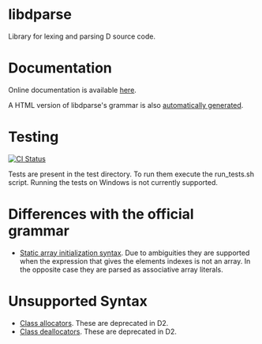 libdparse
=========
Library for lexing and parsing D source code.

# Documentation

Online documentation is available [here](http://libdparse.dlang.io).

A HTML version of libdparse's grammar is also [automatically generated](http://libdparse.dlang.io/grammar.html).

# Testing
[![CI Status](https://travis-ci.org/dlang-community/libdparse.svg)](https://travis-ci.org/dlang-community/libdparse)

Tests are present in the test directory. To run them execute the run\_tests.sh
script. Running the tests on Windows is not currently supported.

# Differences with the official grammar
* [Static array initialization syntax](http://dlang.org/arrays.html#static-init-static). Due to ambiguities they are supported when the expression that gives the elements indexes is not an array. In the opposite case they are parsed as associative array literals.

# Unsupported Syntax
* [Class allocators](http://dlang.org/class.html#allocators). These are deprecated in D2.
* [Class deallocators](http://dlang.org/class.html#deallocators). These are deprecated in D2.
